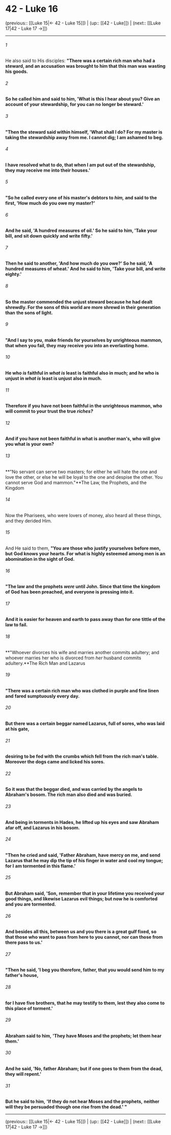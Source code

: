 # 42 - Luke 16

(previous:: [[Luke 15|← 42 - Luke 15]]) | (up:: [[42 - Luke]]) | (next:: [[Luke 17|42 - Luke 17 →]])

***


###### 1 
He also said to His disciples: **"There was a certain rich man who had a steward, and an accusation was brought to him that this man was** **wasting his goods.** 

###### 2 
**So he called him and said to him, 'What is this I hear about you? Give an** **account of your stewardship, for you can no longer be steward.'** 

###### 3 
**"Then the steward said within himself, 'What shall I do? For my master is taking the stewardship away from me. I cannot dig; I am ashamed to beg.** 

###### 4 
**I have resolved what to do, that when I am put out of the stewardship, they may receive me into their houses.'** 

###### 5 
**"So he called every one of his master's debtors to _him,_ and said to the first, 'How much do you owe my master?'** 

###### 6 
**And he said, 'A hundred** **measures of oil.' So he said to him, 'Take your bill, and sit down quickly and write fifty.'** 

###### 7 
**Then he said to another, 'And how much do you owe?' So he said, 'A hundred** **measures of wheat.' And he said to him, 'Take your bill, and write eighty.'** 

###### 8 
**So the master commended the unjust steward because he had dealt shrewdly. For the sons of this world are more shrewd in their generation than** **the sons of light.** 

###### 9 
**"And I say to you,** **make friends for yourselves by unrighteous** **mammon, that when** **you fail, they may receive you into an everlasting home.** 

###### 10 
**He who _is_ faithful in _what is_ least is faithful also in much; and he who is unjust in _what is_ least is unjust also in much.** 

###### 11 
**Therefore if you have not been faithful in the unrighteous mammon, who will commit to your trust the true _riches?_** 

###### 12 
**And if you have not been faithful in what is another man's, who will give you what is your** **own?** 

###### 13 
**"No servant can serve two masters; for either he will hate the one and love the other, or else he will be loyal to the one and despise the other. You cannot serve God and mammon."**The Law, the Prophets, and the Kingdom 

###### 14 
Now the Pharisees, who were lovers of money, also heard all these things, and they derided Him. 

###### 15 
And He said to them, **"You are those who** **justify yourselves** **before men, but** **God knows your hearts. For** **what is highly esteemed among men is an abomination in the sight of God.** 

###### 16 
**"The law and the prophets _were_ until John. Since that time the kingdom of God has been preached, and everyone is pressing into it.** 

###### 17 
**And it is easier for heaven and earth to pass away than for one** **tittle of the law to fail.** 

###### 18 
**"Whoever divorces his wife and marries another commits adultery; and whoever marries her who is divorced from _her_ husband commits adultery.**The Rich Man and Lazarus 

###### 19 
**"There was a certain rich man who was clothed in purple and fine linen and** **fared sumptuously every day.** 

###### 20 
**But there was a certain beggar named Lazarus, full of sores, who was laid at his gate,** 

###### 21 
**desiring to be fed with** **the crumbs which fell from the rich man's table. Moreover the dogs came and licked his sores.** 

###### 22 
**So it was that the beggar died, and was carried by the angels to** **Abraham's bosom. The rich man also died and was buried.** 

###### 23 
**And being in torments in Hades, he lifted up his eyes and saw Abraham afar off, and Lazarus in his bosom.** 

###### 24 
**"Then he cried and said, 'Father Abraham, have mercy on me, and send Lazarus that he may dip the tip of his finger in water and** **cool my tongue; for I** **am tormented in this flame.'** 

###### 25 
**But Abraham said, 'Son,** **remember that in your lifetime you received your good things, and likewise Lazarus evil things; but now he is comforted and you are tormented.** 

###### 26 
**And besides all this, between us and you there is a great gulf fixed, so that those who want to pass from here to you cannot, nor can those from there pass to us.'** 

###### 27 
**"Then he said, 'I beg you therefore, father, that you would send him to my father's house,** 

###### 28 
**for I have five brothers, that he may testify to them, lest they also come to this place of torment.'** 

###### 29 
**Abraham said to him,** **'They have Moses and the prophets; let them hear them.'** 

###### 30 
**And he said, 'No, father Abraham; but if one goes to them from the dead, they will repent.'** 

###### 31 
**But he said to him,** **'If they do not hear Moses and the prophets,** **neither will they be persuaded though one rise from the dead.' "**

***

(previous:: [[Luke 15|← 42 - Luke 15]]) | (up:: [[42 - Luke]]) | (next:: [[Luke 17|42 - Luke 17 →]])
